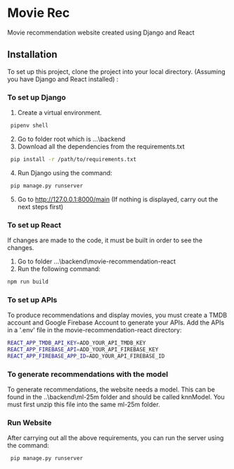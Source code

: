 # Movie Rec
Movie recommendation website created using Django and React

## Installation
To set up this project, clone the project into your local directory. (Assuming you have Django and React installed) :


### To set up Django
1. Create a virtual environment.
```bash
 pipenv shell
```
2. Go to folder root which is ...\backend
3. Download all the dependencies from the requirements.txt
```bash
 pip install -r /path/to/requirements.txt
```
4. Run Django using the command:
```bash
 pip manage.py runserver
```
5. Go to http://127.0.0.1:8000/main (If nothing is displayed, carry out the next steps first)

### To set up React
If changes are made to the code, it must be built in order to see the changes.
1. Go to folder ...\backend\movie-recommendation-react
2. Run the following command:
 ```bash
 npm run build
```

### To set up APIs
To produce recommendations and display movies, you must create a TMDB account and Google Firebase Account to generate your APIs. Add the APIs in a '.env' file in the movie-recommendation-react directory:
 ```bash
 REACT_APP_TMDB_API_KEY=ADD_YOUR_API_TMDB_KEY
REACT_APP_FIREBASE_API=ADD_YOUR_API_FIREBASE_KEY
REACT_APP_FIREBASE_APP_ID=ADD_YOUR_API_FIREBASE_ID
```

### To generate recommendations with the model
To generate recommendations, the website needs a model. This can be found in the ..\backend\ml-25m folder and should be called knnModel. You must first unzip this file into the same ml-25m folder.


### Run Website

After carrying out all the above requirements, you can run the server using the command:
```bash
 pip manage.py runserver
```
